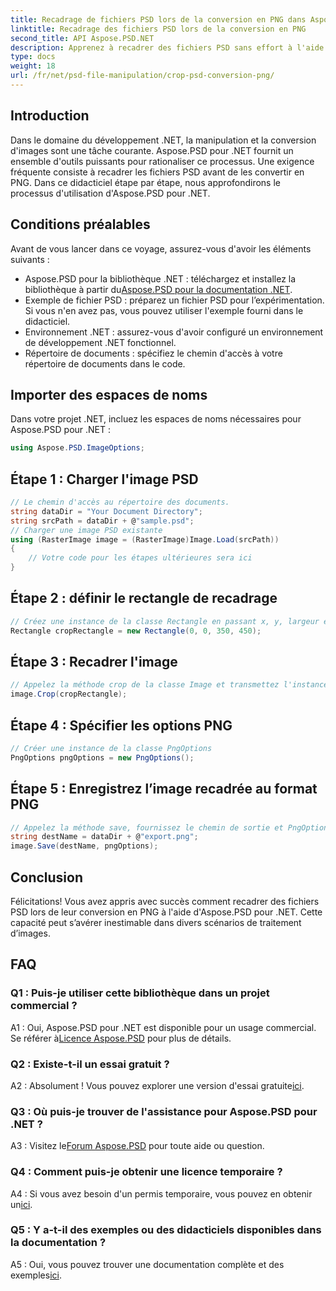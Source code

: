 ```yaml
---
title: Recadrage de fichiers PSD lors de la conversion en PNG dans Aspose.PSD pour .NET
linktitle: Recadrage des fichiers PSD lors de la conversion en PNG
second_title: API Aspose.PSD.NET
description: Apprenez à recadrer des fichiers PSD sans effort à l'aide d'Aspose.PSD pour .NET. Suivez notre guide étape par étape pour une conversion transparente en PNG.
type: docs
weight: 18
url: /fr/net/psd-file-manipulation/crop-psd-conversion-png/
---
```

## Introduction
Dans le domaine du développement .NET, la manipulation et la conversion d'images sont une tâche courante. Aspose.PSD pour .NET fournit un ensemble d'outils puissants pour rationaliser ce processus. Une exigence fréquente consiste à recadrer les fichiers PSD avant de les convertir en PNG. Dans ce didacticiel étape par étape, nous approfondirons le processus d'utilisation d'Aspose.PSD pour .NET.
## Conditions préalables
Avant de vous lancer dans ce voyage, assurez-vous d'avoir les éléments suivants :
-  Aspose.PSD pour la bibliothèque .NET : téléchargez et installez la bibliothèque à partir du[Aspose.PSD pour la documentation .NET](https://reference.aspose.com/psd/net/).
- Exemple de fichier PSD : préparez un fichier PSD pour l’expérimentation. Si vous n'en avez pas, vous pouvez utiliser l'exemple fourni dans le didacticiel.
- Environnement .NET : assurez-vous d'avoir configuré un environnement de développement .NET fonctionnel.
- Répertoire de documents : spécifiez le chemin d'accès à votre répertoire de documents dans le code.
## Importer des espaces de noms
Dans votre projet .NET, incluez les espaces de noms nécessaires pour Aspose.PSD pour .NET :
```csharp
using Aspose.PSD.ImageOptions;
```
## Étape 1 : Charger l'image PSD
```csharp
// Le chemin d'accès au répertoire des documents.
string dataDir = "Your Document Directory";
string srcPath = dataDir + @"sample.psd";
// Charger une image PSD existante
using (RasterImage image = (RasterImage)Image.Load(srcPath))
{
    // Votre code pour les étapes ultérieures sera ici
}
```
## Étape 2 : définir le rectangle de recadrage
```csharp
// Créez une instance de la classe Rectangle en passant x, y, largeur et hauteur
Rectangle cropRectangle = new Rectangle(0, 0, 350, 450);
```
## Étape 3 : Recadrer l'image
```csharp
// Appelez la méthode crop de la classe Image et transmettez l'instance de la classe rectangle
image.Crop(cropRectangle);
```
## Étape 4 : Spécifier les options PNG
```csharp
// Créer une instance de la classe PngOptions
PngOptions pngOptions = new PngOptions();
```
## Étape 5 : Enregistrez l’image recadrée au format PNG
```csharp
// Appelez la méthode save, fournissez le chemin de sortie et PngOptions pour convertir le fichier PSD en PNG et enregistrer la sortie
string destName = dataDir + @"export.png";
image.Save(destName, pngOptions);
```
## Conclusion

Félicitations! Vous avez appris avec succès comment recadrer des fichiers PSD lors de leur conversion en PNG à l'aide d'Aspose.PSD pour .NET. Cette capacité peut s’avérer inestimable dans divers scénarios de traitement d’images.

## FAQ

### Q1 : Puis-je utiliser cette bibliothèque dans un projet commercial ?

 A1 : Oui, Aspose.PSD pour .NET est disponible pour un usage commercial. Se référer à[Licence Aspose.PSD](https://purchase.aspose.com/buy) pour plus de détails.

### Q2 : Existe-t-il un essai gratuit ?

A2 : Absolument ! Vous pouvez explorer une version d'essai gratuite[ici](https://releases.aspose.com/).

### Q3 : Où puis-je trouver de l'assistance pour Aspose.PSD pour .NET ?

 A3 : Visitez le[Forum Aspose.PSD](https://forum.aspose.com/c/psd/34) pour toute aide ou question.

### Q4 : Comment puis-je obtenir une licence temporaire ?

 A4 : Si vous avez besoin d'un permis temporaire, vous pouvez en obtenir un[ici](https://purchase.aspose.com/temporary-license/).

### Q5 : Y a-t-il des exemples ou des didacticiels disponibles dans la documentation ?

 A5 : Oui, vous pouvez trouver une documentation complète et des exemples[ici](https://reference.aspose.com/psd/net/).